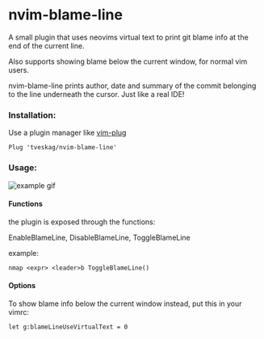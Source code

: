 # nvim-blame-line
A small plugin that uses neovims virtual text to print git blame info at the end of the current line.

Also supports showing blame below the current window, for normal vim users.

nvim-blame-line prints author, date and summary of the commit belonging to the line underneath the cursor.
Just like a real IDE!

### Installation:
Use a plugin manager like [vim-plug](https://github.com/junegunn/vim-plug)

```
Plug 'tveskag/nvim-blame-line'
```

### Usage:

![example gif](https://github.com/tveskag/nvim-blame-line/blob/master/img/example.gif "Example gif")

#### Functions
the plugin is exposed through the functions:

EnableBlameLine, 
DisableBlameLine, 
ToggleBlameLine

example:

```
nmap <expr> <leader>b ToggleBlameLine()
```

#### Options
 
To show blame info below the current window instead, put this in your vimrc:

```
let g:blameLineUseVirtualText = 0
```
